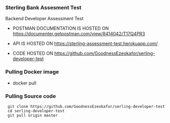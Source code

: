 ### Sterling Bank Assesment Test 
Backend Developer Assessment Test

* POSTMAN DOCUMENTATION IS HOSTED  ON https://documenter.getpostman.com/view/8414042/T17Q4PR3
    
* API IS HOSTED ON https://sterling-assessment-test.herokuapp.com/

* CODE HOSTED ON https://github.com/GoodnessEzeokafor/serling-developer-test
<!-- sudo systemctl status redis -->


### Pulling Docker image
* docker pull

### Pulling Source code
     git clone https://github.com/GoodnessEzeokafor/serling-developer-test
     cd serling-developer-test
     git pull origin master